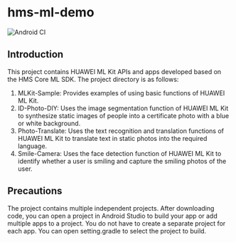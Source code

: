 # hms-ml-demo

![Android CI](https://github.com/HMS-Core/hms-ml-demo/workflows/Android%20CI/badge.svg)

## Introduction

This project contains HUAWEI ML Kit APIs and apps developed based on the HMS Core ML SDK. The project directory is as follows:
1. MLKit-Sample: Provides examples of using basic functions of HUAWEI ML Kit.
2. ID-Photo-DIY: Uses the image segmentation function of HUAWEI ML Kit to synthesize static images of people into a certificate photo with a blue or white background.
3. Photo-Translate: Uses the text recognition and translation functions of HUAWEI ML Kit to translate text in static photos into the required language.
4. Smile-Camera: Uses the face detection function of HUAWEI ML Kit to identify whether a user is smiling and capture the smiling photos of the user.

## Precautions

The project contains multiple independent projects. After downloading code,
you can open a project in Android Studio to build your app or add multiple apps to a project.
You do not have to create a separate project for each app. You can open setting.gradle to select the project to build.
